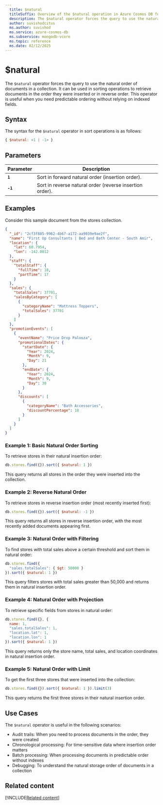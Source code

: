 ```yaml
---
  title: $natural
  titleSuffix: Overview of the $natural operation in Azure Cosmos DB for MongoDB (vCore)
  description: The $natural operator forces the query to use the natural order of documents in a collection, providing control over document ordering and retrieval.
  author: suvishodcitus
  ms.author: suvishod
  ms.service: azure-cosmos-db
  ms.subservice: mongodb-vcore
  ms.topic: reference
  ms.date: 02/12/2025
---
```


# $natural

The `$natural` operator forces the query to use the natural order of documents in a collection. It can be used in sorting operations to retrieve documents in the order they were inserted or in reverse order. This operator is useful when you need predictable ordering without relying on indexed fields.

## Syntax

The syntax for the `$natural` operator in sort operations is as follows:

```javascript
{ $natural: <1 | -1> }
```

## Parameters

| Parameter | Description |
| --- | --- |
| **`1`** | Sort in forward natural order (insertion order). |
| **`-1`** | Sort in reverse natural order (reverse insertion order). |

## Examples

Consider this sample document from the stores collection.

```json
{
  "_id": "2cf3f885-9962-4b67-a172-aa9039e9ae2f",
  "name": "First Up Consultants | Bed and Bath Center - South Amir",
  "location": {
    "lat": 60.7954,
    "lon": -142.0012
  },
  "staff": {
    "totalStaff": {
      "fullTime": 18,
      "partTime": 17
    }
  },
  "sales": {
    "totalSales": 37701,
    "salesByCategory": [
      {
        "categoryName": "Mattress Toppers",
        "totalSales": 37701
      }
    ]
  },
  "promotionEvents": [
    {
      "eventName": "Price Drop Palooza",
      "promotionalDates": {
        "startDate": {
          "Year": 2024,
          "Month": 9,
          "Day": 21
        },
        "endDate": {
          "Year": 2024,
          "Month": 9,
          "Day": 30
        }
      },
      "discounts": [
        {
          "categoryName": "Bath Accessories",
          "discountPercentage": 18
        }
      ]
    }
  ]
}
```

### Example 1: Basic Natural Order Sorting

To retrieve stores in their natural insertion order:

```javascript
db.stores.find({}).sort({ $natural: 1 })
```

This query returns all stores in the order they were inserted into the collection.

### Example 2: Reverse Natural Order

To retrieve stores in reverse insertion order (most recently inserted first):

```javascript
db.stores.find({}).sort({ $natural: -1 })
```

This query returns all stores in reverse insertion order, with the most recently added documents appearing first.

### Example 3: Natural Order with Filtering

To find stores with total sales above a certain threshold and sort them in natural order:

```javascript
db.stores.find({
  "sales.totalSales": { $gt: 50000 }
}).sort({ $natural: 1 })
```

This query filters stores with total sales greater than 50,000 and returns them in natural insertion order.

### Example 4: Natural Order with Projection

To retrieve specific fields from stores in natural order:

```javascript
db.stores.find({}, {
  name: 1,
  "sales.totalSales": 1,
  "location.lat": 1,
  "location.lon": 1
}).sort({ $natural: 1 })
```

This query returns only the store name, total sales, and location coordinates in natural insertion order.

### Example 5: Natural Order with Limit

To get the first three stores that were inserted into the collection:

```javascript
db.stores.find({}).sort({ $natural: 1 }).limit(3)
```

This query returns the first three stores in their natural insertion order.

## Use Cases

The `$natural` operator is useful in the following scenarios:

- Audit trails: When you need to process documents in the order, they were created
- Chronological processing: For time-sensitive data where insertion order matters
- Batch processing: When processing documents in predictable order without indexes
- Debugging: To understand the natural storage order of documents in a collection


## Related content

[!INCLUDE[Related content](../includes/related-content.md)]
